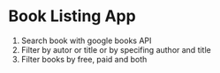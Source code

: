 # Book Listing App

1. Search book with google books API
2. Filter by autor or title or by specifing author and title
3. Filter books by free, paid and both
